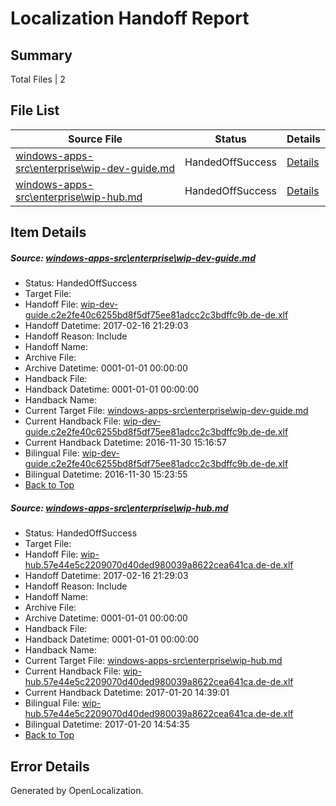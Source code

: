 # <a name='report-top'></a> Localization Handoff Report

## Summary
 Total Files | 2

## File List
 Source File | Status | Details 
 ----------- | ------ | ------- 
 [windows-apps-src\enterprise\wip-dev-guide.md](https://cpubwin.visualstudio.com/windows-uwp/_git/windows-uwp/commit/c4c00a8bf5c3dc6d3992cef81d7eb37266f3d8bb?path=windows-apps-src%2Fenterprise%2Fwip-dev-guide.md&_a=contents) | HandedOffSuccess | [Details](#7d555d4c8b9f749f1a924166176090efc291d4c22527)
 [windows-apps-src\enterprise\wip-hub.md](https://cpubwin.visualstudio.com/windows-uwp/_git/windows-uwp/commit/c4c00a8bf5c3dc6d3992cef81d7eb37266f3d8bb?path=windows-apps-src%2Fenterprise%2Fwip-hub.md&_a=contents) | HandedOffSuccess | [Details](#f624d20d33f560f151b40bd1a405711d697fd4cb2528)

## Item Details
##### <a name='7d555d4c8b9f749f1a924166176090efc291d4c22527'></a> Source: [windows-apps-src\enterprise\wip-dev-guide.md](https://cpubwin.visualstudio.com/windows-uwp/_git/windows-uwp/commit/c4c00a8bf5c3dc6d3992cef81d7eb37266f3d8bb?path=windows-apps-src%2Fenterprise%2Fwip-dev-guide.md&_a=contents)
* Status: HandedOffSuccess
* Target File: 
* Handoff File: [wip-dev-guide.c2e2fe40c6255bd8f5df75ee81adcc2c3bdffc9b.de-de.xlf](https://cpubwin.visualstudio.com/windows-uwp/_git/WDCLib.handoff/commit/a69ee780327d9f984f8b0f2cfb7451bb427a9d9e?path=ol-handoff%2Fcpubwin%2Fwindows-uwp.de-de%2Fmaster%2Fwip-dev-guide.c2e2fe40c6255bd8f5df75ee81adcc2c3bdffc9b.de-de.xlf&_a=contents)
* Handoff Datetime: 2017-02-16 21:29:03
* Handoff Reason: Include
* Handoff Name: 
* Archive File: 
* Archive Datetime: 0001-01-01 00:00:00
* Handback File: 
* Handback Datetime: 0001-01-01 00:00:00
* Handback Name: 
* Current Target File: [windows-apps-src\enterprise\wip-dev-guide.md](https://cpubwin.visualstudio.com/windows-uwp/_git/windows-uwp.de-de/commit/a67a4e3ca127e22fbdb3beae1c3ae56ebcbbaab6?path=windows-apps-src%2Fenterprise%2Fwip-dev-guide.md&_a=contents)
* Current Handback File: [wip-dev-guide.c2e2fe40c6255bd8f5df75ee81adcc2c3bdffc9b.de-de.xlf](https://cpubwin.visualstudio.com/windows-uwp/_git/WDCLib.handback/commit/af36407019824e4d536486ec56eebef02f0f65af?path=ol-handback%2Fcpubwin%2Fwindows-uwp.de-de%2Fmaster%2Fwip-dev-guide.c2e2fe40c6255bd8f5df75ee81adcc2c3bdffc9b.de-de.xlf&_a=contents)
* Current Handback Datetime: 2016-11-30 15:16:57
* Bilingual File: [wip-dev-guide.c2e2fe40c6255bd8f5df75ee81adcc2c3bdffc9b.de-de.xlf](https://cpubwin.visualstudio.com/windows-uwp/_git/WDCLib.handback/commit/af36407019824e4d536486ec56eebef02f0f65af?path=ol-handback%2Fcpubwin%2Fwindows-uwp.de-de%2Fmaster%2Fwip-dev-guide.c2e2fe40c6255bd8f5df75ee81adcc2c3bdffc9b.de-de.xlf&_a=contents)
* Bilingual Datetime: 2016-11-30 15:23:55
* [Back to Top](#report-top)

##### <a name='f624d20d33f560f151b40bd1a405711d697fd4cb2528'></a> Source: [windows-apps-src\enterprise\wip-hub.md](https://cpubwin.visualstudio.com/windows-uwp/_git/windows-uwp/commit/c4c00a8bf5c3dc6d3992cef81d7eb37266f3d8bb?path=windows-apps-src%2Fenterprise%2Fwip-hub.md&_a=contents)
* Status: HandedOffSuccess
* Target File: 
* Handoff File: [wip-hub.57e44e5c2209070d40ded980039a8622cea641ca.de-de.xlf](https://cpubwin.visualstudio.com/windows-uwp/_git/WDCLib.handoff/commit/a69ee780327d9f984f8b0f2cfb7451bb427a9d9e?path=ol-handoff%2Fcpubwin%2Fwindows-uwp.de-de%2Fmaster%2Fwip-hub.57e44e5c2209070d40ded980039a8622cea641ca.de-de.xlf&_a=contents)
* Handoff Datetime: 2017-02-16 21:29:03
* Handoff Reason: Include
* Handoff Name: 
* Archive File: 
* Archive Datetime: 0001-01-01 00:00:00
* Handback File: 
* Handback Datetime: 0001-01-01 00:00:00
* Handback Name: 
* Current Target File: [windows-apps-src\enterprise\wip-hub.md](https://cpubwin.visualstudio.com/windows-uwp/_git/windows-uwp.de-de/commit/fa97ae298d7c03fc41e5bf855e213b212bb5a193?path=windows-apps-src%2Fenterprise%2Fwip-hub.md&_a=contents)
* Current Handback File: [wip-hub.57e44e5c2209070d40ded980039a8622cea641ca.de-de.xlf](https://cpubwin.visualstudio.com/windows-uwp/_git/WDCLib.handback/commit/02cb08b8b9c1c148df566a61d6db6f3712556587?path=ol-handback%2Fcpubwin%2Fwindows-uwp.de-de%2Fmaster%2Fwip-hub.57e44e5c2209070d40ded980039a8622cea641ca.de-de.xlf&_a=contents)
* Current Handback Datetime: 2017-01-20 14:39:01
* Bilingual File: [wip-hub.57e44e5c2209070d40ded980039a8622cea641ca.de-de.xlf](https://cpubwin.visualstudio.com/windows-uwp/_git/WDCLib.handback/commit/02cb08b8b9c1c148df566a61d6db6f3712556587?path=ol-handback%2Fcpubwin%2Fwindows-uwp.de-de%2Fmaster%2Fwip-hub.57e44e5c2209070d40ded980039a8622cea641ca.de-de.xlf&_a=contents)
* Bilingual Datetime: 2017-01-20 14:54:35
* [Back to Top](#report-top)


## Error Details

Generated by OpenLocalization.
